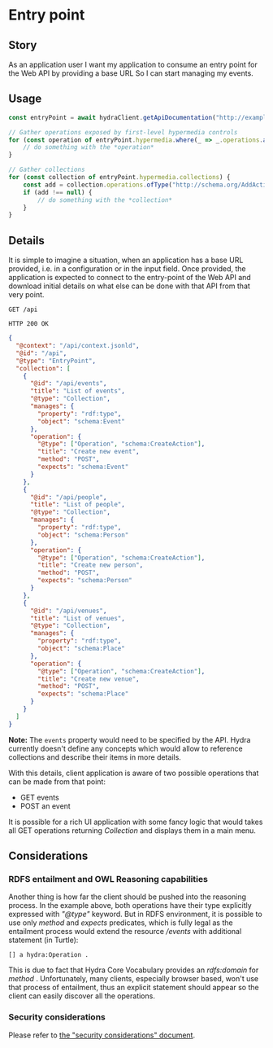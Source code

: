 # Entry point

## Story

As an application user
I want my application to consume an entry point for the Web API by providing a base URL
So I can start managing my events.


## Usage

```typescript
const entryPoint = await hydraClient.getApiDocumentation("http://example.com/").getEntryPoint();

// Gather operations exposed by first-level hypermedia controls
for (const operation of entryPoint.hypermedia.where(_ => _.operations.any())) {
    // do something with the *operation*
}

// Gather collections
for (const collection of entryPoint.hypermedia.collections) {
    const add = collection.operations.ofType("http://schema.org/AddAction");
    if (add !== null) {
        // do something with the *collection*
    }
}
```

## Details

It is simple to imagine a situation, when an application has a base URL provided, i.e.
in a configuration or in the input field.
Once provided, the application is expected to connect to the entry-point of the Web API and download initial
details on what else can be done with that API from that very point.

```http
GET /api
```

```http
HTTP 200 OK
```

```json
{
  "@context": "/api/context.jsonld",
  "@id": "/api",
  "@type": "EntryPoint",
  "collection": [
    {
      "@id": "/api/events",
      "title": "List of events",
      "@type": "Collection",
      "manages": {
        "property": "rdf:type",
        "object": "schema:Event"
      },
      "operation": {
        "@type": ["Operation", "schema:CreateAction"],
        "title": "Create new event",
        "method": "POST",
        "expects": "schema:Event"
      }
    },
    {
      "@id": "/api/people",
      "title": "List of people",
      "@type": "Collection",
      "manages": {
        "property": "rdf:type",
        "object": "schema:Person"
      },
      "operation": {
        "@type": ["Operation", "schema:CreateAction"],
        "title": "Create new person",
        "method": "POST",
        "expects": "schema:Person"
      }
    },
    {
      "@id": "/api/venues",
      "title": "List of venues",
      "@type": "Collection",
      "manages": {
        "property": "rdf:type",
        "object": "schema:Place"
      },
      "operation": {
        "@type": ["Operation", "schema:CreateAction"],
        "title": "Create new venue",
        "method": "POST",
        "expects": "schema:Place"
      }
    }
  ]
}
```

**Note:** The `events` property would need to be specified by the API. Hydra currently doesn't define any
concepts which would allow to reference collections and describe their items in more details.

With this details, client application is aware of two possible operations that can be made from that point:

- GET events
- POST an event

It is possible for a rich UI application with some fancy logic that would takes all
GET operations returning *Collection* and displays them in a main menu.


## Considerations

### RDFS entailment and OWL Reasoning capabilities

Another thing is how far the client should be pushed into the reasoning process.
In the example above, both operations have their type explicitly expressed with *"@type"* keyword.
But in RDFS environment, it is possible to use only *method* and *expects* predicates,
which is fully legal as the entailment process would extend the resource */events* with additional
statement (in Turtle):

```ttl
[] a hydra:Operation .
```

This is due to fact that Hydra Core Vocabulary provides an *rdfs:domain* for *method* .
Unfortunately, many clients, especially browser based, won't use that process of entailment,
thus an explicit statement should appear so the client can easily discover all the operations.


### Security considerations

Please refer to [the "security considerations" document](1.1.security-considerations.md).
